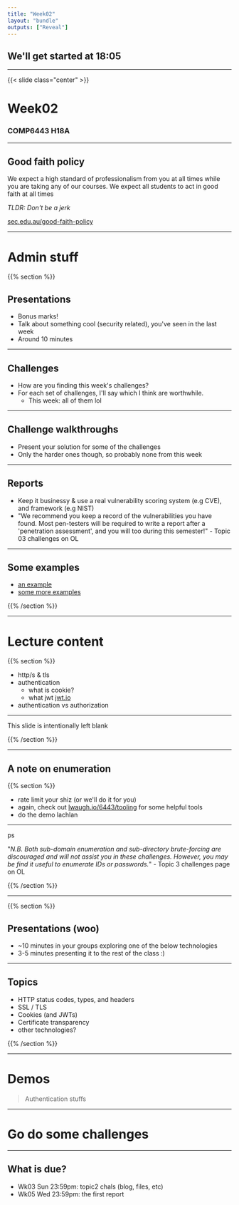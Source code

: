 ```yaml
---
title: "Week02"
layout: "bundle"
outputs: ["Reveal"]
---
```


## We'll get started at 18:05

---

{{< slide class="center" >}}
# Week02
### COMP6443 H18A

---

## Good faith policy

We expect a high standard of professionalism from you at all times while you are taking any of our courses. We expect all students to act in good faith at all times

*TLDR: Don't be a jerk*

[sec.edu.au/good-faith-policy](https://sec.edu.au/good-faith-policy)

---

# Admin stuff

{{% section %}}

## Presentations
* Bonus marks!
* Talk about something cool (security related), you've seen in the last week
* Around 10 minutes

---

## Challenges
* How are you finding this week's challenges?
* For each set of challenges, I'll say which I think are worthwhile.
    * This week: all of them lol

---

## Challenge walkthroughs
* Present your solution for some of the challenges
* Only the harder ones though, so probably none from this week 

---

## Reports
* Keep it businessy & use a real vulnerability scoring system (e.g CVE), and framework (e.g NIST)
* "We recommend you keep a record of the vulnerabilities you have found. Most pen-testers will be required to write a report after a 'penetration assessment', and you will too during this semester!" - Topic 03 challenges on OL

---

## Some examples
* [an example](https://docs.google.com/document/d/1s12Off74DZ8RcELdqdeZSxJTMkbN6l4MHtolwTUrnrU/edit)
* [some more examples](https://github.com/juliocesarfort/public-pentesting-reports)

{{% /section %}}

---

# Lecture content

{{% section %}}

* http/s & tls
* authentication
    * what is cookie?
    * what jwt [jwt.io](https://jwt.io)
* authentication vs authorization

---

This slide is intentionally left blank

{{% /section %}}

---

## A note on enumeration
{{% section %}}

* rate limit your shiz (or we'll do it for you)
* again, check out [lwaugh.io/6443/tooling](/6443/tooling) for some helpful tools
* do the demo lachlan

---

ps

"*N.B. Both sub-domain enumeration and sub-directory brute-forcing are discouraged and will not assist you in these challenges. However, you may be find it useful to enumerate IDs or passwords.*" - Topic 3 challenges page on OL

{{% /section %}}

---

{{% section %}}

## Presentations (woo)
* ~10 minutes in your groups exploring one of the below technologies 
* 3-5 minutes presenting it to the rest of the class :)

---

## Topics
* HTTP status codes, types, and headers
* SSL / TLS
* Cookies (and JWTs)
* Certificate transparency
* other technologies?

{{% /section %}}

---

# Demos
> Authentication stuffs

---

# Go do some challenges

---

## What is due?
* Wk03 Sun 23:59pm: topic2 chals (blog, files, etc)
* Wk05 Wed 23:59pm: the first report
